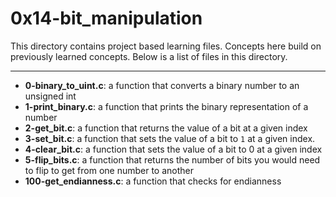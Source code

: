 # 0x14-bit_manipulation
This directory contains project based learning files.
Concepts here build on previously learned concepts.
Below is a list of files in this directory.

---
- **0-binary_to_uint.c**: a function that converts a binary number to an unsigned int
- **1-print_binary.c**: a function that prints the binary representation of a number
- **2-get_bit.c**: a function that returns the value of a bit at a given index
- **3-set_bit.c**: a function that sets the value of a bit to `1` at a given index.
- **4-clear_bit.c**: a function that sets the value of a bit to 0 at a given index
- **5-flip_bits.c**: a function that returns the number of bits you would need to flip to get from one number to another
- **100-get_endianness.c**: a function that checks for endianness
